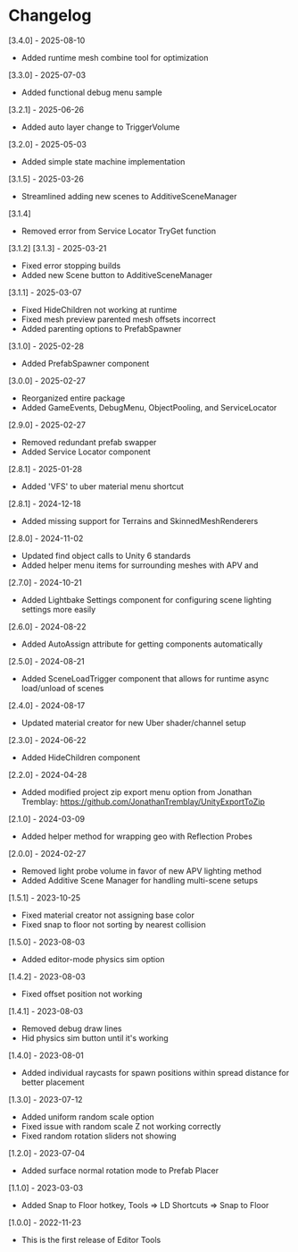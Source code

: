 # Changelog

[3.4.0] - 2025-08-10
- Added runtime mesh combine tool for optimization

[3.3.0] - 2025-07-03
- Added functional debug menu sample

[3.2.1] - 2025-06-26
- Added auto layer change to TriggerVolume

[3.2.0] - 2025-05-03
- Added simple state machine implementation

[3.1.5] - 2025-03-26
- Streamlined adding new scenes to AdditiveSceneManager

[3.1.4]
- Removed error from Service Locator TryGet function

[3.1.2]
[3.1.3] - 2025-03-21
- Fixed error stopping builds
- Added new Scene button to AdditiveSceneManager

[3.1.1] - 2025-03-07
- Fixed HideChildren not working at runtime
- Fixed mesh preview parented mesh offsets incorrect
- Added parenting options to PrefabSpawner

[3.1.0] - 2025-02-28
- Added PrefabSpawner component

[3.0.0] - 2025-02-27
- Reorganized entire package
- Added GameEvents, DebugMenu, ObjectPooling, and ServiceLocator

[2.9.0] - 2025-02-27
- Removed redundant prefab swapper
- Added Service Locator component

[2.8.1] - 2025-01-28
- Added 'VFS' to uber material menu shortcut

[2.8.1] - 2024-12-18
- Added missing support for Terrains and SkinnedMeshRenderers

[2.8.0] - 2024-11-02
- Updated find object calls to Unity 6 standards
- Added helper menu items for surrounding meshes with APV and 

[2.7.0] - 2024-10-21
- Added Lightbake Settings component for configuring scene lighting settings more easily

[2.6.0] - 2024-08-22
- Added AutoAssign attribute for getting components automatically

[2.5.0] - 2024-08-21
- Added SceneLoadTrigger component that allows for runtime async load/unload of scenes

[2.4.0] - 2024-08-17
- Updated material creator for new Uber shader/channel setup

[2.3.0] - 2024-06-22
- Added HideChildren component

[2.2.0] - 2024-04-28
- Added modified project zip export menu option from Jonathan Tremblay: https://github.com/JonathanTremblay/UnityExportToZip

[2.1.0] - 2024-03-09
- Added helper method for wrapping geo with Reflection Probes

[2.0.0] - 2024-02-27
- Removed light probe volume in favor of new APV lighting method
- Added Additive Scene Manager for handling multi-scene setups

[1.5.1] - 2023-10-25
- Fixed material creator not assigning base color
- Fixed snap to floor not sorting by nearest collision

[1.5.0] - 2023-08-03
- Added editor-mode physics sim option

[1.4.2] - 2023-08-03
- Fixed offset position not working

[1.4.1] - 2023-08-03
- Removed debug draw lines
- Hid physics sim button until it's working

[1.4.0] - 2023-08-01
- Added individual raycasts for spawn positions within spread distance for better placement

[1.3.0] - 2023-07-12
- Added uniform random scale option
- Fixed issue with random scale Z not working correctly
- Fixed random rotation sliders not showing

[1.2.0] - 2023-07-04
- Added surface normal rotation mode to Prefab Placer

[1.1.0] - 2023-03-03
- Added Snap to Floor hotkey, Tools => LD Shortcuts => Snap to Floor

[1.0.0] - 2022-11-23
- This is the first release of Editor Tools

